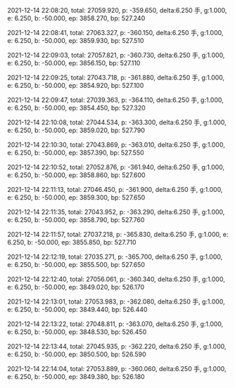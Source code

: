 2021-12-14 22:08:20, total: 27059.920, p: -359.650, delta:6.250 手, g:1.000, e: 6.250, b: -50.000, ep: 3858.270, bp: 527.240

2021-12-14 22:08:41, total: 27063.327, p: -360.150, delta:6.250 手, g:1.000, e: 6.250, b: -50.000, ep: 3859.930, bp: 527.510

2021-12-14 22:09:03, total: 27057.821, p: -360.730, delta:6.250 手, g:1.000, e: 6.250, b: -50.000, ep: 3856.150, bp: 527.110

2021-12-14 22:09:25, total: 27043.718, p: -361.880, delta:6.250 手, g:1.000, e: 6.250, b: -50.000, ep: 3854.920, bp: 527.100

2021-12-14 22:09:47, total: 27039.363, p: -364.110, delta:6.250 手, g:1.000, e: 6.250, b: -50.000, ep: 3854.450, bp: 527.320

2021-12-14 22:10:08, total: 27044.534, p: -363.300, delta:6.250 手, g:1.000, e: 6.250, b: -50.000, ep: 3859.020, bp: 527.790

2021-12-14 22:10:30, total: 27043.869, p: -363.010, delta:6.250 手, g:1.000, e: 6.250, b: -50.000, ep: 3857.390, bp: 527.550

2021-12-14 22:10:52, total: 27052.876, p: -361.940, delta:6.250 手, g:1.000, e: 6.250, b: -50.000, ep: 3858.860, bp: 527.600

2021-12-14 22:11:13, total: 27046.450, p: -361.900, delta:6.250 手, g:1.000, e: 6.250, b: -50.000, ep: 3859.300, bp: 527.650

2021-12-14 22:11:35, total: 27043.952, p: -363.290, delta:6.250 手, g:1.000, e: 6.250, b: -50.000, ep: 3858.790, bp: 527.760

2021-12-14 22:11:57, total: 27037.218, p: -365.830, delta:6.250 手, g:1.000, e: 6.250, b: -50.000, ep: 3855.850, bp: 527.710

2021-12-14 22:12:19, total: 27035.271, p: -365.700, delta:6.250 手, g:1.000, e: 6.250, b: -50.000, ep: 3855.500, bp: 527.650

2021-12-14 22:12:40, total: 27056.061, p: -360.340, delta:6.250 手, g:1.000, e: 6.250, b: -50.000, ep: 3849.020, bp: 526.170

2021-12-14 22:13:01, total: 27053.983, p: -362.080, delta:6.250 手, g:1.000, e: 6.250, b: -50.000, ep: 3849.440, bp: 526.440

2021-12-14 22:13:22, total: 27048.811, p: -363.070, delta:6.250 手, g:1.000, e: 6.250, b: -50.000, ep: 3848.530, bp: 526.450

2021-12-14 22:13:44, total: 27045.935, p: -362.220, delta:6.250 手, g:1.000, e: 6.250, b: -50.000, ep: 3850.500, bp: 526.590

2021-12-14 22:14:04, total: 27053.889, p: -360.060, delta:6.250 手, g:1.000, e: 6.250, b: -50.000, ep: 3849.380, bp: 526.180